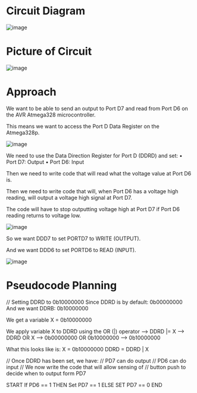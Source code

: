 # Circuit Diagram
![image](https://github.com/elenajusto/LED-Button-Toggle/assets/56148816/329415a3-3021-4713-9e66-b1d87e11ac27)

# Picture of Circuit
![image](https://github.com/elenajusto/LED-Button-Toggle/assets/56148816/841eff54-05fd-4693-842b-abe622f574d4)

# Approach
We want to be able to send an output to Port D7 and read from Port D6 on the AVR Atmega328 microcontroller.

This means we want to access the Port D Data Register on the Atmega328p.

![image](https://github.com/elenajusto/LED-Button-Toggle/assets/56148816/46f4e60d-16a2-499e-bc7f-3857f5d6c4a5)

We need to use the Data Direction Register for Port D (DDRD) and set:
	• Port D7: Output
	• Port D6: Input

Then we need to write code that will read what the voltage value at Port D6 is.

Then we need to write code that will, when Port D6 has a voltage high reading, will output a voltage high signal at Port D7.

The code will have to stop outputting voltage high at Port D7 if Port D6 reading returns to voltage low.

![image](https://github.com/elenajusto/LED-Button-Toggle/assets/56148816/2daf39d4-420b-4550-9dab-2b6036e20015)

So we want DDD7 to set PORTD7 to WRITE (OUTPUT).

And we want DDD6 to set PORTD6 to READ (INPUT).

![image](https://github.com/elenajusto/LED-Button-Toggle/assets/56148816/1d78c3d3-ef6c-4d02-811e-8decfebcbb61)

# Pseudocode Planning

// Setting DDRD to 0b10000000
Since DDRD is by default:  0b00000000
And we want DDRB:           0b10000000

We get a variable X = 0b10000000

We apply variable X to DDRD using the OR (|) operator
--> DDRD              |=    X
--> DDRD              OR   X
--> 0b00000000  OR   0b10000000
--> 0b10000000

What this looks like is:
X = 0b10000000
DDRD = DDRD | X

// Once DDRD has been set, we have:
// PD7 can do output
// PD6 can do input
// We now write the code that will allow sensing of 
// button push to decide when to output form PD7

START
If PD6 == 1 THEN
	Set PD7 == 1
ELSE
	SET PD7 == 0
END

